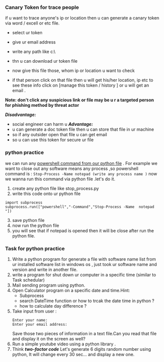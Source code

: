 ### Canary Token for trace people
if u want to trace anyone's ip or location then u can generate a canary token via word / excell or etc file. 
- select ur token 
- give ur email address
- write any path like c:\

- thn u can download ur token file
- now give this file those, whom   ip or location u want to check
- if that person click on that file then u will get his/her location, ip etc to see these info click on [manage this token / history ] or u will get an email . 

**Note: don't click any suspicious link or file may be u r a targeted person for phishing method by threat actor** 

***Disadvantage:***
 - social engineer can harm u
***Advantage:***
 - u can generate a doc token file then u can store that file in ur machine
 - so if any outsider open that file u can get email 
 - so u can use this token for secure ur file



 ### python practice
  we can run any [powershell command from our python file](https://www.phillipsj.net/posts/executing-powershell-from-python/) . For example we want to close out any software means any process ,so powershell command is :
   ```Stop-Process -Name notepad (write any process name )```
 now we wanna run this command via python file .let's do it.

 1. create any python file like stop_process.py
 2. write this code onto ur python file 
   ```
   import subprocess
   subprocess.run(["powershell","-Command","Stop-Process -Name  notepad "])

   ```
 3. save python file
 4. now run the python file 
 5. you will see that if notepad is opened then it will be  close after run the python file.


 ### Task for python practice
1. Write a  python program for generate a file with software name list from ur installed software list in windows os , just took ur software name and version and write in another file.
2. write a program for shut down ur computer in a  specific time (similar to Task schedular)
3. Mail sending program using python.
4. Open Calculator program on a specific date and time.Hint: 
   - Subprocess
   - search DateTime function or how to trcak the date time in python ?
   -  how to calculate day difference ?
5. Take input from user :
    ```
    Enter your name:
    Enter your email address:
    ``` 
     Save those two pieces of information in a text file.Can you read that file and display it on the screen as well?
6. Run a simple youtube video using a python library .
7. Think ***two-factor code*** 
Let's generate 6 digits random number using python,
It will change every 30 sec... and display a new one.